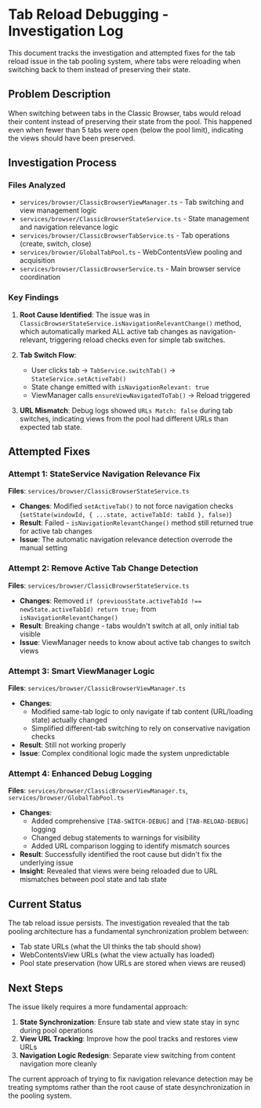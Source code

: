 # Tab Reload Debugging - Investigation Log

This document tracks the investigation and attempted fixes for the tab reload issue in the tab pooling system, where tabs were reloading when switching back to them instead of preserving their state.

## Problem Description

When switching between tabs in the Classic Browser, tabs would reload their content instead of preserving their state from the pool. This happened even when fewer than 5 tabs were open (below the pool limit), indicating the views should have been preserved.

## Investigation Process

### Files Analyzed

- `services/browser/ClassicBrowserViewManager.ts` - Tab switching and view management logic
- `services/browser/ClassicBrowserStateService.ts` - State management and navigation relevance logic
- `services/browser/ClassicBrowserTabService.ts` - Tab operations (create, switch, close)
- `services/browser/GlobalTabPool.ts` - WebContentsView pooling and acquisition
- `services/browser/ClassicBrowserService.ts` - Main browser service coordination

### Key Findings

1. **Root Cause Identified**: The issue was in `ClassicBrowserStateService.isNavigationRelevantChange()` method, which automatically marked ALL active tab changes as navigation-relevant, triggering reload checks even for simple tab switches.

2. **Tab Switch Flow**: 
   - User clicks tab → `TabService.switchTab()` → `StateService.setActiveTab()` 
   - State change emitted with `isNavigationRelevant: true` 
   - ViewManager calls `ensureViewNavigatedToTab()` → Reload triggered

3. **URL Mismatch**: Debug logs showed `URLs Match: false` during tab switches, indicating views from the pool had different URLs than expected tab state.

## Attempted Fixes

### Attempt 1: StateService Navigation Relevance Fix
**Files**: `services/browser/ClassicBrowserStateService.ts`
- **Changes**: Modified `setActiveTab()` to not force navigation checks (`setState(windowId, { ...state, activeTabId: tabId }, false)`)
- **Result**: Failed - `isNavigationRelevantChange()` method still returned true for active tab changes
- **Issue**: The automatic navigation relevance detection overrode the manual setting

### Attempt 2: Remove Active Tab Change Detection  
**Files**: `services/browser/ClassicBrowserStateService.ts`
- **Changes**: Removed `if (previousState.activeTabId !== newState.activeTabId) return true;` from `isNavigationRelevantChange()`
- **Result**: Breaking change - tabs wouldn't switch at all, only initial tab visible
- **Issue**: ViewManager needs to know about active tab changes to switch views

### Attempt 3: Smart ViewManager Logic
**Files**: `services/browser/ClassicBrowserViewManager.ts`
- **Changes**: 
  - Modified same-tab logic to only navigate if tab content (URL/loading state) actually changed
  - Simplified different-tab switching to rely on conservative navigation checks
- **Result**: Still not working properly
- **Issue**: Complex conditional logic made the system unpredictable

### Attempt 4: Enhanced Debug Logging
**Files**: `services/browser/ClassicBrowserViewManager.ts`, `services/browser/GlobalTabPool.ts`
- **Changes**:
  - Added comprehensive `[TAB-SWITCH-DEBUG]` and `[TAB-RELOAD-DEBUG]` logging
  - Changed debug statements to warnings for visibility
  - Added URL comparison logging to identify mismatch sources
- **Result**: Successfully identified the root cause but didn't fix the underlying issue
- **Insight**: Revealed that views were being reloaded due to URL mismatches between pool state and tab state

## Current Status

The tab reload issue persists. The investigation revealed that the tab pooling architecture has a fundamental synchronization problem between:
- Tab state URLs (what the UI thinks the tab should show)
- WebContentsView URLs (what the view actually has loaded)
- Pool state preservation (how URLs are stored when views are reused)

## Next Steps

The issue likely requires a more fundamental approach:

1. **State Synchronization**: Ensure tab state and view state stay in sync during pool operations
2. **View URL Tracking**: Improve how the pool tracks and restores view URLs
3. **Navigation Logic Redesign**: Separate view switching from content navigation more cleanly

The current approach of trying to fix navigation relevance detection may be treating symptoms rather than the root cause of state desynchronization in the pooling system.